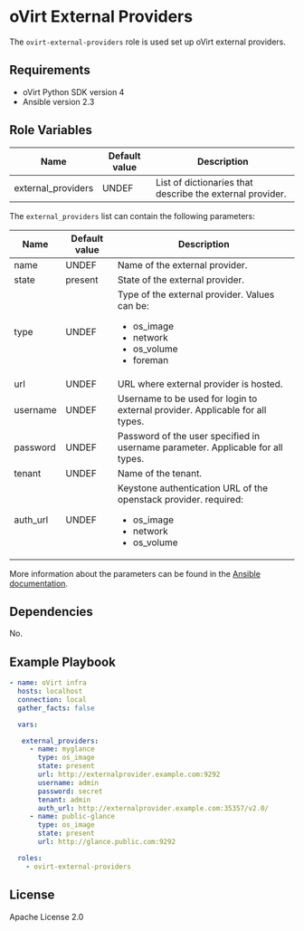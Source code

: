 oVirt External Providers
========================

The `ovirt-external-providers` role is used set up oVirt external providers.

Requirements
------------

 * oVirt Python SDK version 4
 * Ansible version 2.3

Role Variables
--------------

| Name                  | Default value         |  Description                                              |
|-----------------------|-----------------------|-----------------------------------------------------------|
| external_providers    | UNDEF                 | List of dictionaries that describe the external provider. |

The `external_providers` list can contain the following parameters:

| Name                   | Default value       | Description                                                                      |
|------------------------|---------------------|----------------------------------------------------------------------------------|
| name                   | UNDEF               | Name of the external provider.                                                   |
| state                  | present             | State of the external provider.                                                  |
| type                   | UNDEF               | Type of the external provider. Values can be: <ul><li>os_image</li><li>network</li><li>os_volume</li><li>foreman</li></ul>|
| url                     | UNDEF               | URL where external provider is hosted.                                          |
| username                | UNDEF               | Username to be used for login to external provider. Applicable for all types.   |
| password                | UNDEF               | Password of the user specified in username parameter. Applicable for all types. |
| tenant                  | UNDEF               | Name of the tenant. |
| auth_url                | UNDEF               | Keystone authentication URL of the openstack provider. required: <ul><li>os_image</li><li>network</li><li>os_volume</li></ul>|

More information about the parameters can be found in the [Ansible documentation](http://docs.ansible.com/ansible/latest/ovirt_external_providers_module.html).


Dependencies
------------

No.

Example Playbook
----------------

```yaml
- name: oVirt infra
  hosts: localhost
  connection: local
  gather_facts: false

  vars:

   external_providers:
     - name: myglance
       type: os_image
       state: present
       url: http://externalprovider.example.com:9292
       username: admin
       password: secret
       tenant: admin
       auth_url: http://externalprovider.example.com:35357/v2.0/
     - name: public-glance
       type: os_image
       state: present
       url: http://glance.public.com:9292

  roles:
    - ovirt-external-providers
```

License
-------

Apache License 2.0
